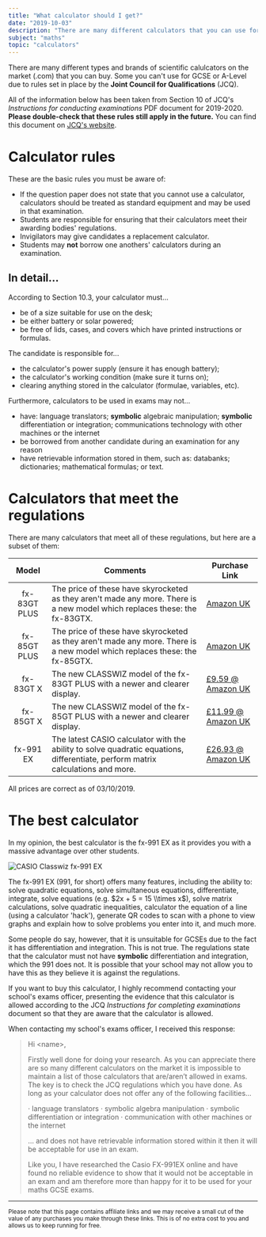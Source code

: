 ```yaml
---
title: "What calculator should I get?"
date: "2019-10-03"
description: "There are many different calculators that you can use for your GCSE exams but there are also some important regulations that you have to be aware of."
subject: "maths"
topic: "calculators"
---
```


There are many different types and brands of scientific calulcators on the market (.com) that you can buy. Some you can't use for GCSE or A-Level due to rules set in place by the **Joint Council for Qualifications** (JCQ).

All of the information below has been taken from Section 10 of JCQ's _Instructions for conducting examinations_ PDF document for 2019-2020. **Please double-check that these rules still apply in the future.** You can find this document on [JCQ's website](http://www.jcq.org.uk/exams-office/ice---instructions-for-conducting-examinations).

# Calculator rules

These are the basic rules you must be aware of:

- If the question paper does not state that you cannot use a calculator, calculators should be treated as standard equipment and may be used in that examination.
- Students are responsible for ensuring that their calculators meet their awarding bodies' regulations.
- Invigilators may give candidates a replacement calculator.
- Students may **not** borrow one anothers' calculators during an examination.

## In detail...

According to Section 10.3, your calculator must...

- be of a size suitable for use on the desk;
- be either battery or solar powered;
- be free of lids, cases, and covers which have printed instructions or formulas.

The candidate is responsible for...

- the calculator's power supply (ensure it has enough battery);
- the calculator's working condition (make sure it turns on);
- clearing anything stored in the calculator (formulae, variables, etc).

Furthermore, calculators to be used in exams may not...

- have: language translators; **symbolic** algebraic manipulation; **symbolic** differentiation or integration; communications technology with other machines or the internet
- be borrowed from another candidate during an examination for any reason
- have retrievable information stored in them, such as: databanks; dictionaries; mathematical formulas; or text.

# Calculators that meet the regulations

There are many calculators that meet all of these regulations, but here are a subset of them:

|    Model     | Comments                                                                                                                        | Purchase Link                                                |
| :----------: | ------------------------------------------------------------------------------------------------------------------------------- | ------------------------------------------------------------ |
| fx-83GT PLUS | The price of these have skyrocketed as they aren't made any more. There is a new model which replaces these: the fx-83GTX.      | [Amazon UK](https://www.amazon.co.uk/dp/B00925MSLS)          |
| fx-85GT PLUS | The price of these have skyrocketed as they aren't made any more. There is a new model which replaces these: the fx-85GTX.      | [Amazon UK](https://www.amazon.co.uk/dp/B00925JHOY)          |
|  fx-83GT X   | The new CLASSWIZ model of the fx-83GT PLUS with a newer and clearer display.                                                    | [£9.59 @ Amazon UK](https://www.amazon.co.uk/dp/B07L5YWTPH)  |
|  fx-85GT X   | The new CLASSWIZ model of the fx-85GT PLUS with a newer and clearer display.                                                    | [£11.99 @ Amazon UK](https://www.amazon.co.uk/dp/B07L68RQCX) |
|  fx-991 EX   | The latest CASIO calculator with the ability to solve quadratic equations, differentiate, perform matrix calculations and more. | [£26.93 @ Amazon UK](https://www.amazon.co.uk/dp/B00ZZ93346) |

All prices are correct as of 03/10/2019.

# The best calculator

In my opinion, the best calculator is the fx-991 EX as it provides you with a massive advantage over other students.

![CASIO Classwiz fx-991 EX](articles/fx-991ex.png)

The fx-991 EX (991, for short) offers many features, including the ability to: solve quadratic equations, solve simultaneous equations, differentiate, integrate, solve equations (e.g. $2x + 5 = 15 \\times x$), solve matrix calculations, solve quadratic inequalities, calculator the equation of a line (using a calculator 'hack'), generate QR codes to scan with a phone to view graphs and explain how to solve problems you enter into it, and much more.

Some people do say, however, that it is unsuitable for GCSEs due to the fact it has differentiation and integration. This is not true. The regulations state that the calculator must not have **symbolic** differentiation and integration, which the 991 does not. It is possible that your school may not allow you to have this as they believe it is against the regulations.

If you want to buy this calculator, I highly recommend contacting your school's exams officer, presenting the evidence that this calculator is allowed according to the JCQ _Instructions for completing examinations_ document so that they are aware that the calculator is allowed.

When contacting my school's exams officer, I received this response:

> Hi &lt;name>,
>
> Firstly well done for doing your research. As you can appreciate there are so many different calculators on the market it is impossible to maintain a list of those calculators that are/aren’t allowed in exams. The key is to check the JCQ regulations which you have done. As long as your calculator does not offer any of the following facilities...
>
> · language translators
> · symbolic algebra manipulation
> · symbolic differentiation or integration
> · communication with other machines or the internet
>
> ... and does not have retrievable information stored within it then it will be acceptable for use in an exam.
>
> Like you, I have researched the Casio FX-991EX online and have found no reliable evidence to show that it would not be acceptable in an exam and am therefore more than happy for it to be used for your maths GCSE exams.

---

<sub>Please note that this page contains affiliate links and we may receive a small cut of the value of any purchases you make through these links. This is of no extra cost to you and allows us to keep running for free.</sub>
